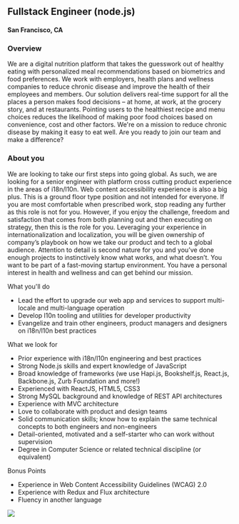 ## Fullstack Engineer (node.js)
#### San Francisco, CA

### Overview
We are a digital nutrition platform that takes the guesswork out of healthy eating with personalized meal recommendations based on biometrics and food preferences. We work with employers, health plans and wellness companies to reduce chronic disease and improve the health of their employees and members. Our solution delivers real-time support for all the places a person makes food decisions – at home, at work, at the grocery story, and at restaurants. Pointing users to the healthiest recipe and menu choices reduces the likelihood of making poor food choices based on convenience, cost and other factors.
We're on a mission to reduce chronic disease by making it easy to eat well. Are you ready to join our team and make a difference?

### About you
We are looking to take our first steps into going global. As such, we are looking for a senior engineer with platform cross cutting product experience in the areas of i18n/l10n. Web content accessibility experience is also a big plus. This is a ground floor type position and not intended for everyone. If you are most comfortable when prescribed work, stop reading any further as this role is not for you.
However, if you enjoy the challenge, freedom and satisfaction that comes from both planning out and then executing on strategy, then this is the role for you. Leveraging your experience in internationalization and localization, you will be given ownership of company’s playbook on how we take our product and tech to a global audience. Attention to detail is second nature for you and you’ve done enough projects to instinctively know what works, and what doesn’t. You want to be part of a fast-moving startup environment. You have a personal interest in health and wellness and can get behind our mission.

What you'll do
+	Lead the effort to upgrade our web app and services to support multi-locale and multi-language operation
+	Develop l10n tooling and utilities for developer productivity
+	Evangelize and train other engineers, product managers and designers on i18n/l10n best practices

What we look for
+	Prior experience with i18n/l10n engineering and best practices
+	Strong Node.js skills and expert knowledge of JavaScript
+	Broad knowledge of frameworks (we use Hapi.js, Bookshelf.js, React.js, Backbone.js, Zurb Foundation and more!)
+	Experienced with ReactJS, HTML5, CSS3
+	Strong MySQL background and knowledge of REST API architectures
+	Experience with MVC architecture
+	Love to collaborate with product and design teams
+	Solid communication skills; know how to explain the same technical concepts to both engineers and non-engineers
+	Detail-oriented, motivated and a self-starter who can work without supervision
+	Degree in Computer Science or related technical discipline (or equivalent)

Bonus Points
+	Experience in Web Content Accessibility Guidelines (WCAG) 2.0
+	Experience with Redux and Flux architecture
+	Fluency in another language


[<img src='https://dabuttonfactory.com/button.png?t=Apply&f=Calibri-Bold&ts=24&tc=fff&tshs=1&tshc=000&hp=20&vp=8&c=5&bgt=gradient&bgc=3d85c6&ebgc=073763'>](https://letsrockit.co/users/auth/github?interested=true&job_id=wmlwb25nbw-fullstack-engineer-node-js)
